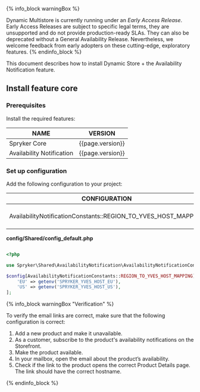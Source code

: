 {% info_block warningBox %}

Dynamic Multistore is currently running under an *Early Access Release*. Early Access Releases are subject to specific legal terms, they are unsupported and do not provide production-ready SLAs. They can also be deprecated without a General Availability Release. Nevertheless, we welcome feedback from early adopters on these cutting-edge, exploratory features.
{% endinfo_block %}

This document describes how to install Dynamic Store + the Availability Notification feature.

## Install feature core

### Prerequisites

Install the required features:

| NAME | VERSION |
| --- | --- |
| Spryker Core | {{page.version}} |
| Availability Notification | {{page.version}} |


### Set up configuration

Add the following configuration to your project:

| CONFIGURATION  | SPECIFICATION | NAMESPACE | COMMENTS |
| --- | --- | --- | --- |
| AvailabilityNotificationConstants::REGION_TO_YVES_HOST_MAPPING | Defines regions to Yves host mapping. | Spryker\Shared\AvailabilityNotification | See in `config/Shared/config_default.php` that follows. |


**config/Shared/config_default.php**

```php

<?php

use Spryker\Shared\AvailabilityNotification\AvailabilityNotificationConstants;

$config[AvailabilityNotificationConstants::REGION_TO_YVES_HOST_MAPPING] = [
    'EU' => getenv('SPRYKER_YVES_HOST_EU'),
    'US' => getenv('SPRYKER_YVES_HOST_US'),
];

```

{% info_block warningBox "Verification" %}  

To verify the email links are correct, make sure that the following configuration is correct:

1. Add a new product and make it unavailable.
2. As a customer, subscribe to the product's availability notifications on the Storefront.
3. Make the product available.
4. In your mailbox, open the email about the product’s availability.
5. Check if the link to the product opens the correct Product Details page.
    The link should have the correct hostname.


{% endinfo_block %}
